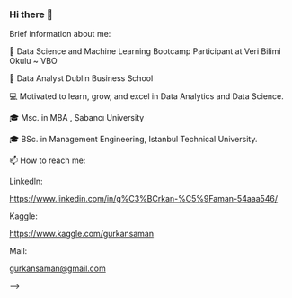 ### Hi there 👋

Brief information about me:

🌱 Data Science and Machine Learning Bootcamp Participant at Veri Bilimi Okulu ~ VBO

🌱 Data Analyst Dublin Business School

💻 Motivated to learn, grow, and excel in Data Analytics and Data Science.

🎓 Msc. in MBA , Sabancı University

🎓 BSc. in Management Engineering, Istanbul Technical University.

📫 How to reach me:

Linkedln:

https://www.linkedin.com/in/g%C3%BCrkan-%C5%9Faman-54aaa546/

Kaggle:

https://www.kaggle.com/gurkansaman

Mail:

gurkansaman@gmail.com


-->

